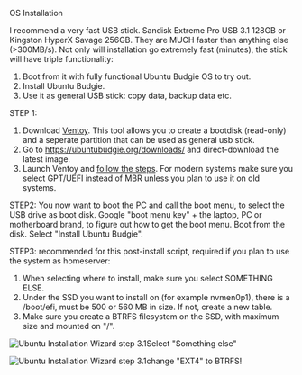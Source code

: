 OS Installation

I recommend a very fast USB stick. 
Sandisk Extreme Pro USB 3.1 128GB or Kingston HyperX Savage 256GB. They are MUCH faster than anything else (>300MB/s). 
Not only will installation go extremely fast (minutes), the stick will have triple functionality: 
1. Boot from it with fully functional Ubuntu Budgie OS to try out.
2. Install Ubuntu Budgie. 
3. Use it as general USB stick: copy data, backup data etc.  

STEP 1:
1. Download [Ventoy](https://www.ventoy.net/en/download.html). This tool allows you to create a bootdisk (read-only) and a seperate partition that can be used as general usb stick.
2. Go to https://ubuntubudgie.org/downloads/ and direct-download the latest image. 
3. Launch Ventoy and [follow the steps](https://www.ventoy.net/en/doc_start.html). For modern systems make sure you select GPT/UEFI instead of MBR unless you plan to use it on old systems. 

STEP2:
You now want to boot the PC and call the boot menu, to select the USB drive as boot disk.
Google "boot menu key" + the laptop, PC or motherboard brand, to figure out how to get the boot menu. 
Boot from the disk. 
Select "Install Ubuntu Budgie".

STEP3: recommended for this post-install script, required if you plan to use the system as homeserver:
1. When selecting where to install, make sure you select SOMETHING ELSE. 
2. Under the SSD you want to install on (for example nvmen0p1), there is a /boot/efi, must be 500 or 560 MB in size. If not, create a new table. 
3. Make sure you create a BTRFS filesystem on the SSD, with maximum size and mounted on "/". 

![Ubuntu Installation Wizard step 3.1](https://raw.githubusercontent.com/zilexa/Ubuntu-Budgie-Post-Install-Script/master/OS-installation/Ubuntu-OS-setup-step3_1.png)Select "Something else"

![Ubuntu Installation Wizard step 3.1](https://raw.githubusercontent.com/zilexa/Ubuntu-Budgie-Post-Install-Script/master/OS-installation/Ubuntu-OS-setup-step3_2.png)change "EXT4" to BTRFS!
